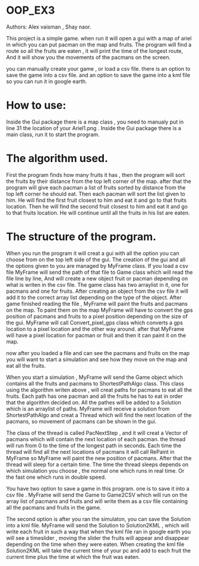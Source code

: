 # OOP_EX3

Authors: Alex vaisman , Shay naor.

This project is a simple game.
when run it will open a gui with a map of ariel in which you can put pacman on the map and fruits.
The program will find a route so all the fruits are eaten , it will print the time of the longest route,
And it will show you the movements of the pacmans on the screen.

you can manually create your game , or load a csv file.
there is an option to save the game into a csv file.
and an option to save the game into a kml file so you can run it in google earth.

# How to use:
Inside the Gui package there is a map class , you need to manualy put in line 31 the location of your Ariel1.png .
Inside the Gui package there is a main class, run it to start the program.

# The algorithm used.
First the program finds how many fruits it has , then the program  will sort the fruits by their distance from the top left corner
of the map. after that the program will give each pacman a list of fruits sorted by distance from the top left corner he should eat.
Then each pacman will sort the list given to him.
He will find the first fruit closest to him and eat it and go to that fruits location.
Then he will find the second fruit closest to him and eat it and go to that fruits location.
He will continue until all the fruits in his list are eaten.

# The structure of the program.
When you run the program it will creat a gui with all the option you can choose from on the top left side of the gui.
The creation of the gui and all the options given to you are managed by MyFrame class.
If you load a csv file MyFrame will send the path of that file to Game class which will read the file line by line,
And will create a new object fruit or pacman depending on what is writen in the csv file.
The game class has two arraylist in it, one for pacmans and one for fruits.
After creating an object from the csv file it will add it to the correct array list depending on the type of the object.
After game finished reading the file , MyFrame will paint the fruits and pacmans on the map.
To paint them on the map MyFrame will have to convert the gps position of pacmans and fruits to a pixel position depending
on the size of the gui.
MyFrame will call Convert_pixel_gps class which converts a gps location to a pixel location and the other way around.
after that MyFrame will have a pixel location for pacman or fruit and then it can paint it on the map.

now after you loaded a file and can see the pacmans and fruits on the map you will want to start a simulation and see
how they move on the map and eat all the fruits.
 
When you start a simulation , MyFrame will send the Game object which contains all the fruits and pacmans to ShortestPathAlgo class.
This class using the algorithm writen above , will creat paths for pacmans to eat all the fruits.
Each path has one pacman and all the fruits he has to eat in order that the algorithm decided on.
All the pathes will be added to a Solution which is an arraylist of paths.
MyFrame will receive a solution from ShortestPathAlgo and creat a Thread which will find the next location of the pacmans,
so movement of pacmans can be shown in the gui.

The class of the thread is called PacNextStep , and it will creat a Vector of pacmans which will contain the next location
of each pacman. the thread will run from 0 to the time of the longest path in seconds.
Each time the thread will find all the next locations of pacmans it will call RePaint in MyFrame so MyFrame will paint the 
new position of pacmans.
After that the thread will sleep for a certain time.
The time the thread sleeps depends on which simulation you choose , the normal one which runs in real time.
Or the fast one which runs in double speed.

You have two option to save a game in this program.
one is to save it into a csv file .
MyFrame will send the Game to Game2CSV which will run on the array list of pacmans and fruits and will write them as a csv file
containing all the pacmans and fruits in the game.

The second option is after you ran the simulaton, you can save the Solution into a kml file.
MyFrame will send the Solution to Solution2KML , which will write each fruit in such a way that when the kml file ran
in google earth you will see a timeslider , moving the slider the fruits will appear and disappear depending on the time 
when they were eaten.
When creating the kml file Solution2KML will take the current time of your pc and add to each fruit the current time plus
the time at which the fruit was eaten.



